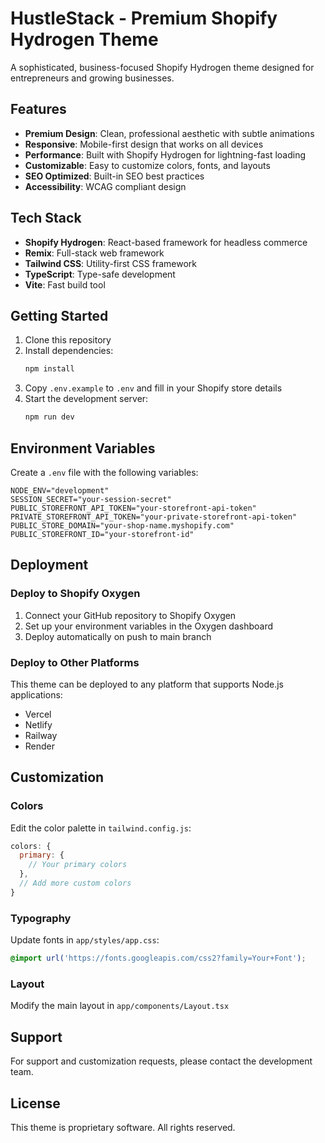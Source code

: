 # HustleStack - Premium Shopify Hydrogen Theme

A sophisticated, business-focused Shopify Hydrogen theme designed for entrepreneurs and growing businesses. 

## Features

- **Premium Design**: Clean, professional aesthetic with subtle animations
- **Responsive**: Mobile-first design that works on all devices
- **Performance**: Built with Shopify Hydrogen for lightning-fast loading
- **Customizable**: Easy to customize colors, fonts, and layouts
- **SEO Optimized**: Built-in SEO best practices
- **Accessibility**: WCAG compliant design

## Tech Stack

- **Shopify Hydrogen**: React-based framework for headless commerce
- **Remix**: Full-stack web framework
- **Tailwind CSS**: Utility-first CSS framework
- **TypeScript**: Type-safe development
- **Vite**: Fast build tool

## Getting Started

1. Clone this repository
2. Install dependencies:
   ```bash
   npm install
   ```
3. Copy `.env.example` to `.env` and fill in your Shopify store details
4. Start the development server:
   ```bash
   npm run dev
   ```

## Environment Variables

Create a `.env` file with the following variables:

```
NODE_ENV="development"
SESSION_SECRET="your-session-secret"
PUBLIC_STOREFRONT_API_TOKEN="your-storefront-api-token"
PRIVATE_STOREFRONT_API_TOKEN="your-private-storefront-api-token"
PUBLIC_STORE_DOMAIN="your-shop-name.myshopify.com"
PUBLIC_STOREFRONT_ID="your-storefront-id"
```

## Deployment

### Deploy to Shopify Oxygen

1. Connect your GitHub repository to Shopify Oxygen
2. Set up your environment variables in the Oxygen dashboard
3. Deploy automatically on push to main branch

### Deploy to Other Platforms

This theme can be deployed to any platform that supports Node.js applications:

- Vercel
- Netlify
- Railway
- Render

## Customization

### Colors

Edit the color palette in `tailwind.config.js`:

```js
colors: {
  primary: {
    // Your primary colors
  },
  // Add more custom colors
}
```

### Typography

Update fonts in `app/styles/app.css`:

```css
@import url('https://fonts.googleapis.com/css2?family=Your+Font');
```

### Layout

Modify the main layout in `app/components/Layout.tsx`

## Support

For support and customization requests, please contact the development team.

## License

This theme is proprietary software. All rights reserved.

